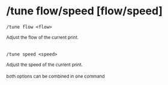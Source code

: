 # /tune flow/speed [flow/speed]

```shell
/tune flow <flow>
```
<small>Adjust the flow of the current print.</small>
<br><br>
```shell
/tune speed <speed>
```
<small>Adjust the speed of the current print.</small>
<br><br>
<small>both options can be combined in one command</small>